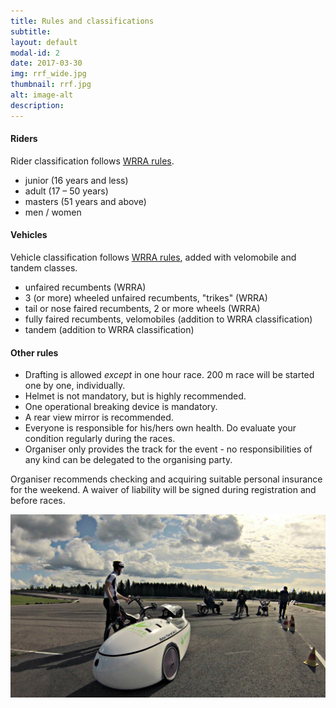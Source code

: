 ```yaml
---
title: Rules and classifications
subtitle:
layout: default
modal-id: 2
date: 2017-03-30
img: rrf_wide.jpg
thumbnail: rrf.jpg
alt: image-alt
description: 
---
```


#### Riders

Rider classification follows [WRRA rules](http://www.recumbents.com/wrra/rules.htm).

- junior (16 years and less)
- adult (17 – 50 years)
- masters (51 years and above)
- men / women


#### Vehicles

Vehicle classification follows [WRRA rules](http://www.recumbents.com/wrra/rules.htm), added with
velomobile and tandem classes.

- unfaired recumbents (WRRA)
- 3 (or more) wheeled unfaired recumbents, "trikes" (WRRA)
- tail or nose faired recumbents, 2 or more wheels (WRRA)
- fully faired recumbents, velomobiles (addition to WRRA classification)
- tandem (addition to WRRA classification)


#### Other rules

- Drafting is allowed *except* in one hour race. 200 m race will be started one by one, individually.
- Helmet is not mandatory, but is highly recommended.
- One operational breaking device is mandatory.
- A rear view mirror is recommended.
- Everyone is responsible for his/hers own health. Do evaluate your condition regularly during the races.
- Organiser only provides the track for the event - no responsibilities of any kind can be delegated to the organising party.

Organiser recommends checking and acquiring suitable personal insurance for the weekend. A waiver of liability
will be signed during registration and before races.

![12 hours is over](/img/portfolio/GOPR1278.jpg "2015 12 h race has just finished")
